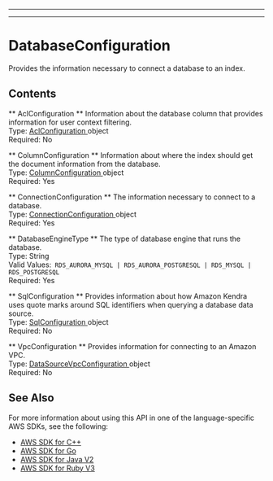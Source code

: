--------

--------

# DatabaseConfiguration<a name="API_DatabaseConfiguration"></a>

Provides the information necessary to connect a database to an index\. 

## Contents<a name="API_DatabaseConfiguration_Contents"></a>

 ** AclConfiguration **   <a name="Kendra-Type-DatabaseConfiguration-AclConfiguration"></a>
Information about the database column that provides information for user context filtering\.  
Type: [ AclConfiguration ](API_AclConfiguration.md) object  
Required: No

 ** ColumnConfiguration **   <a name="Kendra-Type-DatabaseConfiguration-ColumnConfiguration"></a>
Information about where the index should get the document information from the database\.  
Type: [ ColumnConfiguration ](API_ColumnConfiguration.md) object  
Required: Yes

 ** ConnectionConfiguration **   <a name="Kendra-Type-DatabaseConfiguration-ConnectionConfiguration"></a>
The information necessary to connect to a database\.  
Type: [ ConnectionConfiguration ](API_ConnectionConfiguration.md) object  
Required: Yes

 ** DatabaseEngineType **   <a name="Kendra-Type-DatabaseConfiguration-DatabaseEngineType"></a>
The type of database engine that runs the database\.  
Type: String  
Valid Values:` RDS_AURORA_MYSQL | RDS_AURORA_POSTGRESQL | RDS_MYSQL | RDS_POSTGRESQL`   
Required: Yes

 ** SqlConfiguration **   <a name="Kendra-Type-DatabaseConfiguration-SqlConfiguration"></a>
Provides information about how Amazon Kendra uses quote marks around SQL identifiers when querying a database data source\.  
Type: [ SqlConfiguration ](API_SqlConfiguration.md) object  
Required: No

 ** VpcConfiguration **   <a name="Kendra-Type-DatabaseConfiguration-VpcConfiguration"></a>
Provides information for connecting to an Amazon VPC\.  
Type: [ DataSourceVpcConfiguration ](API_DataSourceVpcConfiguration.md) object  
Required: No

## See Also<a name="API_DatabaseConfiguration_SeeAlso"></a>

For more information about using this API in one of the language\-specific AWS SDKs, see the following:
+  [ AWS SDK for C\+\+](https://docs.aws.amazon.com/goto/SdkForCpp/kendra-2019-02-03/DatabaseConfiguration) 
+  [ AWS SDK for Go](https://docs.aws.amazon.com/goto/SdkForGoV1/kendra-2019-02-03/DatabaseConfiguration) 
+  [ AWS SDK for Java V2](https://docs.aws.amazon.com/goto/SdkForJavaV2/kendra-2019-02-03/DatabaseConfiguration) 
+  [ AWS SDK for Ruby V3](https://docs.aws.amazon.com/goto/SdkForRubyV3/kendra-2019-02-03/DatabaseConfiguration) 
